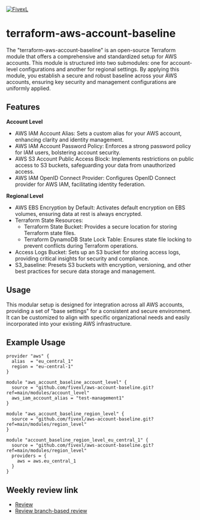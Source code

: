 [![FivexL](https://releases.fivexl.io/fivexlbannergit.jpg)](https://fivexl.io/)

# terraform-aws-account-baseline
The "terraform-aws-account-baseline" is an open-source Terraform module that offers a comprehensive and standardized setup for AWS accounts. This module is structured into two submodules: one for account-level configurations and another for regional settings. By applying this module, you establish a secure and robust baseline across your AWS accounts, ensuring key security and management configurations are uniformly applied.

## Features
**Account Level**
- AWS IAM Account Alias: Sets a custom alias for your AWS account, enhancing clarity and identity management.
- AWS IAM Account Password Policy: Enforces a strong password policy for IAM users, bolstering account security.
- AWS S3 Account Public Access Block: Implements restrictions on public access to S3 buckets, safeguarding your data from unauthorized access.
- AWS IAM OpenID Connect Provider: Configures OpenID Connect provider for AWS IAM, facilitating identity federation.
  
**Regional Level**
- AWS EBS Encryption by Default: Activates default encryption on EBS volumes, ensuring data at rest is always encrypted.
- Terraform State Resources:
  - Terraform State Bucket: Provides a secure location for storing Terraform state files.
  - Terraform DynamoDB State Lock Table: Ensures state file locking to prevent conflicts during Terraform operations.
- Access Logs Bucket: Sets up an S3 bucket for storing access logs, providing critical insights for security and compliance.
- S3_baseline: Presets S3 buckets with encryption, versioning, and other best practices for secure data storage and management.

## Usage
This modular setup is designed for integration across all AWS accounts, providing a set of "base settings" for a consistent and secure environment. It can be customized to align with specific organizational needs and easily incorporated into your existing AWS infrastructure.

## Example Usage
```hcl
provider "aws" {
  alias  = "eu_central_1"
  region = "eu-central-1"
}

module "aws_account_baseline_account_level" {
  source = "github.com/fivexl/aws-account-baseline.git?ref=main/modules/account_level"
  aws_iam_account_alias = "test-management1"
}

module "aws_account_baseline_region_level" {
  source = "github.com/fivexl/aws-account-baseline.git?ref=main/modules/region_level"
}

module "account_baseline_region_level_eu_central_1" {
  source = "github.com/fivexl/aws-account-baseline.git?ref=main/modules/region_level"
  providers = {
    aws = aws.eu_central_1
  }
}
```

## Weekly review link
- [Review](https://github.com/fivexl/terraform-aws-account-baseline/compare/main@%7B7day%7D...main)
- [Review branch-based review](https://github.com/fivexl/terraform-aws-account-baseline/compare/review...main)
